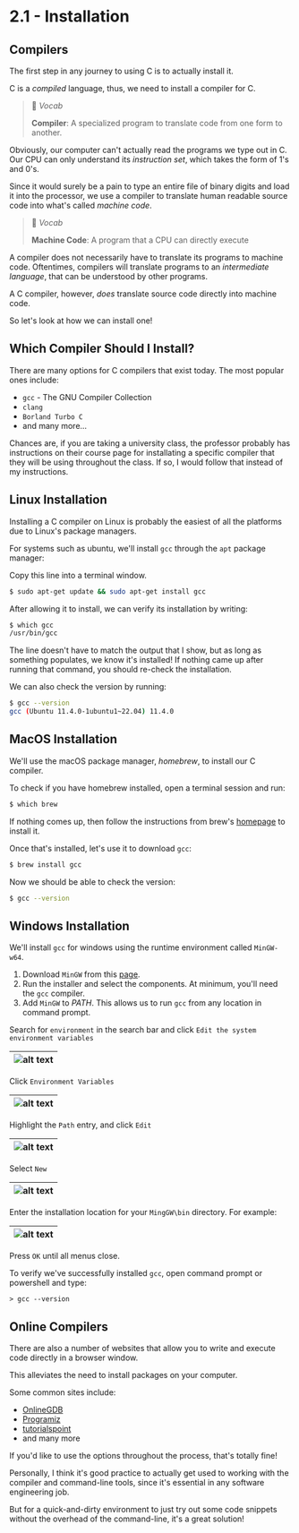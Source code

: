 # 2.1 - Installation

## Compilers

The first step in any journey to using C is to actually install it.

C is a _compiled_ language, thus, we need to install a compiler for C.

> 📕 _Vocab_
>
> __Compiler__: A specialized program to translate code from one form to another.

Obviously, our computer can't actually read the programs we type out in C. Our CPU can only understand its _instruction set_, which takes the form of 1's and 0's.

Since it would surely be a pain to type an entire file of binary digits and load it into the processor, we use a compiler to translate human readable source code into what's called _machine code_.

> 📕 _Vocab_
>
> __Machine Code__: A program that a CPU can directly execute

A compiler does not necessarily have to translate its programs to machine code. Oftentimes, compilers will translate programs to an _intermediate language_, that can be understood by other programs.

A C compiler, however, _does_ translate source code directly into machine code.

So let's look at how we can install one!

## Which Compiler Should I Install?

There are many options for C compilers that exist today. The most popular ones include:

- `gcc` - The GNU Compiler Collection
- `clang`
- `Borland Turbo C`
- and many more...

Chances are, if you are taking a university class, the professor probably has instructions on their course page for installating a specific compiler that they will be using throughout the class. If so, I would follow that instead of my instructions.

## Linux Installation

Installing a C compiler on Linux is probably the easiest of all the platforms due to Linux's package managers.

For systems such as ubuntu, we'll install `gcc` through the `apt` package manager:

Copy this line into a terminal window.

```bash
$ sudo apt-get update && sudo apt-get install gcc
```

After allowing it to install, we can verify its installation by writing:

```bash
$ which gcc
/usr/bin/gcc
```

The line doesn't have to match the output that I show, but as long as something populates, we know it's installed! If nothing came up after running that command, you should re-check the installation.

We can also check the version by running:

```bash
$ gcc --version
gcc (Ubuntu 11.4.0-1ubuntu1~22.04) 11.4.0
```

## MacOS Installation

We'll use the macOS package manager, _homebrew_, to install our C compiler.

To check if you have homebrew installed, open a terminal session and run:

```bash
$ which brew
```

If nothing comes up, then follow the instructions from brew's [homepage](https://brew.sh/) to install it.

Once that's installed, let's use it to download `gcc`:

```bash
$ brew install gcc
```

Now we should be able to check the version:

```bash
$ gcc --version
```

## Windows Installation

We'll install `gcc` for windows using the runtime environment called `MinGW-w64`.

1. Download `MinGW` from this [page](https://sourceforge.net/projects/mingw-w64/).
2. Run the installer and select the components. At minimum, you'll need the `gcc` compiler.
3. Add `MinGW` to _PATH_. This allows us to run `gcc` from any location in command prompt.
    
Search for `environment` in the search bar and click `Edit the system environment variables`

| ![alt text](../../../assets/environ.png "heel click!") |
|:--:|

Click `Environment Variables`

| ![alt text](../../../assets/environ_2.png "heel click!") |
|:--:| 

Highlight the `Path` entry, and click `Edit`

| ![alt text](../../../assets/environ_3.png "heel click!") |
|:--:|

Select `New`

| ![alt text](../../../assets/environ_4.png "heel click!") |
|:--:|

Enter the installation location for your `MingGW\bin` directory. For example:

| ![alt text](../../../assets/environ_5.png "heel click!") |
|:--:|

Press `OK` until all menus close.

To verify we've successfully installed `gcc`, open command prompt or powershell and type:

```
> gcc --version
```

## Online Compilers

There are also a number of websites that allow you to write and execute code directly in a browser window.

This alleviates the need to install packages on your computer.

Some common sites include:

- [OnlineGDB](https://www.onlinegdb.com/)
- [Programiz](https://www.programiz.com/c-programming/online-compiler/)
- [tutorialspoint](https://www.tutorialspoint.com/compile_c_online.php)
- and many more

If you'd like to use the options throughout the process, that's totally fine!

Personally, I think it's good practice to actually get used to working with the compiler and command-line tools, since it's essential in any software engineering job.

But for a quick-and-dirty environment to just try out some code snippets without the overhead of the command-line, it's a great solution!
